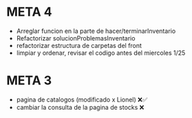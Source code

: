 # META 4

- Arreglar funcion en la parte de hacer/terminarInventario
- Refactorizar solucionProblemasInventario
- refactorizar estructura de carpetas del front
- limpiar y ordenar, revisar el codigo antes del miercoles 1/25

# META 3

- pagina de catalogos (modificado x Lionel) ❌✅
- cambiar la consulta de la pagina de stocks ❌
